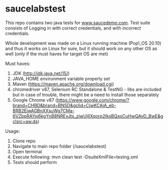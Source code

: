 # saucelabstest

This repo contains two java tests for www.saucedemo.com. Test suite consists of Logging in with correct credentials, and with incorrect credentials.

Whole development was made on a Linux running machine (Pop!_OS 20.10) and thus it works on Linux for sure, but it should work on any other OS as well (only if the must haves for target OS are met)

Must haves:

1. JDK (http://jdk.java.net/15/)
2. JAVA_HOME environment variable properly set
3. Maven (https://maven.apache.org/download.cgi)
4. chromedriver v87, Selenium RC Standalone & TestNG - libs are included but in case of trouble, there might be a need to install those separately
5. Google Chrome v87 (https://www.google.com/chrome/?brand=CHBD&brand=BNSD&gclid=CjwKCAiA_eb-BRB2EiwAGBnXXsuWg7CMa-6VZbpRAYsj6kgYnB8NREyJtx_ziwUjIIXqorp2IksBQxoCuHwQAvD_BwE&gclsrc=aw.ds)

Usage:

1. Clone repo
2. Navigate to main repo folder (/saucelabstest)
3. Open terminal
4. Execute following:
      mvn clean test -DsuiteXmlFile=testng.xml
5. Tests should perform
